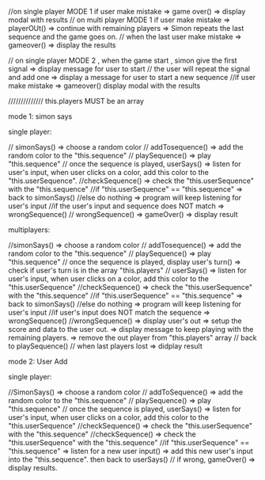 //on single player MODE 1 if user make mistake => game over() => display modal with results 
// on multi player MODE 1 if user make mistake => playerOUt() => continue with remaining players => Simon repeats the last 
sequence and the game goes on. 
// when the last user make mistake => gameover() => display the results

// on single player MODE 2 , when the game start , simon give the first signal => display message for user to start
// the user will repeat the signal and add one => display a message for user to start a new sequence 
//if user make mistake => gameover() display modal with the results



////////////// this.players MUST be an array

mode 1: simon says

single player: 

// simonSays() => choose a random color 
// addTosequence() => add the random color to the "this.sequence"
// playSequence() => play "this.sequence"
// once the sequence is played, userSays() => listen for user's input, when user clicks on a color, add this color to the "this.userSequence".
//checkSequence() => check the "this.userSequence" with the "this.sequence"
    //if "this.userSequence" == "this.sequence" => back to simonSays()
    //else do nothing => program will keep listening for user's input
    //if the user's input and sequence does NOT match => wrongSequence()
// wrongSequence() => gameOver() => display result 

multiplayers: 

//simonSays() => choose a random color
// addTosequence() => add the random color to the "this.sequence"
// playSequence() => play "this.sequence"
// once the sequence is played, display user's turn() => check if user's turn is in the array "this.players"
// userSays() => listen for user's input, when user clicks on a color, add this color to the "this.userSequence"
//checkSequence() => check the "this.userSequence" with the "this.sequence"
    //if "this.userSequence" == "this.sequence" => back to simonSays()
    //else do nothing => program will keep listening for user's input
    //if user's input does NOT match the sequence => wrongSequence()
//wrongSequence() => display user's out => setup the score and data to the user out. => display message to keep playing with the remaining players. => remove the out player from "this.players" array
// back to playSequence()
// when last players lost => didplay result


mode 2: User Add

single player: 

//SimonSays() => choose a random color
// addToSequence() => add the random color to the "this.sequence"
// playSequence() => play "this.sequence"
// once the sequence is played, userSays() => listen for user's input, when user clicks on a color, add this color to the "this.userSequence"
//checkSequence() => check the "this.userSequence" with the "this.sequence"
//checkSequence() => check the "this.userSequence" with the "this.sequence"
    //if "this.userSequence" == "this.sequence" => listen for a new user input() => add this new user's input into the "this.sequence". then back to userSays()
    // if wrong, gameOver() => display results. 